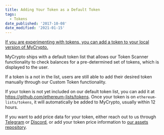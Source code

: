 ```yaml
---
title: Adding Your Token as a Default Token
tags:
  - Tokens
date_published: '2017-10-08'
date_modified: '2021-01-15'
---
```


[If you are experimenting with tokens, you can add a token to your local version of MyCrypto.](/how-to/tokens/showing-and-loading-tokens)

MyCrypto ships with a default token list that allows our Token Scanner functionality to check balances for a pre-determined set of tokens, which is displayed to the user.

If a token is a not in the list, users are still able to add their desired token manually through our Custom Token functionality.

If your token is not yet included on our default token list, you can add it at <https://github.com/ethereum-lists/tokens>. Once your token is on `ethereum-lists/tokens`, it will automatically be added to MyCrypto, usually within 12 hours.

If you want to add price data for your token, either reach out to us through [Telegram](https://t.me/mycryptohq) or [Discord](https://discord.gg/VSaTXEA), or add your token price information to [our assets repository](https://github.com/MyCryptoHQ/assets/blob/master/assets/assets.json).
